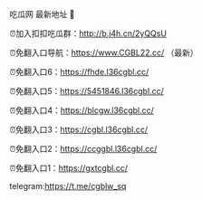 吃瓜网 最新地址 👋 

⏰加入扣扣吃瓜群：http://b.j4h.cn/2yQQsU

⏰免翻入口导航：https://www.CGBL22.cc/  （最新）

⏰免翻入口6：https://fhde.l36cgbl.cc/

⏰免翻入口5：https://5451846.l36cgbl.cc/

⏰免翻入口4：https://blcgw.l36cgbl.cc/

⏰免翻入口3：https://cgbl.l36cgbl.cc/

⏰免翻入口2：https://ccggbl.l36cgbl.cc/

⏰免翻入口1：https://gxtcgbl.cc/

telegram:https://t.me/cgblw_sq


